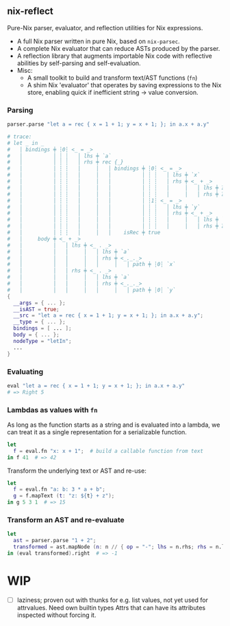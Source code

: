 ## nix-reflect
Pure-Nix parser, evaluator, and reflection utilities for Nix expressions.

- A full Nix parser written in pure Nix, based on `nix-parsec`.
- A complete Nix evaluator that can reduce ASTs produced by the parser.
- A reflection library that augments importable Nix code with reflective abilities by self-parsing and self-evaluation.
- Misc:
  - A small toolkit to build and transform text/AST functions (`fn`)
  - A shim Nix 'evaluator' that operates by saving expressions to the Nix store, enabling quick if inefficient string -> value conversion.

### Parsing

```nix
parser.parse "let a = rec { x = 1 + 1; y = x + 1; }; in a.x + a.y"  
```

```nix
# trace:
# let _ in _
#   │ bindings ╪ ┆0┆ <_ = _>
#   │          │ ┆ ┆   │ lhs ╪ `a`
#   │          │ ┆ ┆   │ rhs ╪ rec {_}
#   │          │ ┆ ┆   │     │   │ bindings ╪ ┆0┆ <_ = _>
#   │          │ ┆ ┆   │     │   │          │ ┆ ┆   │ lhs ╪ `x`
#   │          │ ┆ ┆   │     │   │          │ ┆ ┆   │ rhs ╪ <_ + _>
#   │          │ ┆ ┆   │     │   │          │ ┆ ┆   │     │   │ lhs ╪ ℤ 1
#   │          │ ┆ ┆   │     │   │          │ ┆ ┆   │     │   │ rhs ╪ ℤ 1
#   │          │ ┆ ┆   │     │   │          │ ┆1┆ <_ = _>
#   │          │ ┆ ┆   │     │   │          │ ┆ ┆   │ lhs ╪ `y`
#   │          │ ┆ ┆   │     │   │          │ ┆ ┆   │ rhs ╪ <_ + _>
#   │          │ ┆ ┆   │     │   │          │ ┆ ┆   │     │   │ lhs ╪ `x`
#   │          │ ┆ ┆   │     │   │          │ ┆ ┆   │     │   │ rhs ╪ ℤ 1
#   │          │ ┆ ┆   │     │   │    isRec ╪ true
#   │     body ╪ <_ + _>
#   │          │   │ lhs ╪ <_ . _>
#   │          │   │     │   │ lhs ╪ `a`
#   │          │   │     │   │ rhs ╪ <_._._>
#   │          │   │     │   │     │   │ path ╪ ┆0┆ `x`
#   │          │   │ rhs ╪ <_ . _>
#   │          │   │     │   │ lhs ╪ `a`
#   │          │   │     │   │ rhs ╪ <_._._>
#   │          │   │     │   │     │   │ path ╪ ┆0┆ `y`
{
  __args = { ... };
  __isAST = true;
  __src = "let a = rec { x = 1 + 1; y = x + 1; }; in a.x + a.y";
  __type = { ... };
  bindings = [ ... ];
  body = { ... };
  nodeType = "letIn";
  ...
}
```

### Evaluating

```nix
eval "let a = rec { x = 1 + 1; y = x + 1; }; in a.x + a.y"
# => Right 5
```

### Lambdas as values with `fn`
As long as the function starts as a string and is evaluated into a lambda, we can treat it
as a single representation for a serializable function.

```nix
let
  f = eval.fn "x: x + 1";  # build a callable function from text
in f 41  # => 42
```

Transform the underlying text or AST and re-use:
```nix
let
  f = eval.fn "a: b: 3 * a + b";
  g = f.mapText (t: "z: ${t} + z");
in g 5 3 1  # => 15
```

### Transform an AST and re-evaluate
```nix
let
  ast = parser.parse "1 + 2";
  transformed = ast.mapNode (n: n // { op = "-"; lhs = n.rhs; rhs = n.lhs; });
in (eval transformed).right  # => -1
```

# WIP

- [ ] laziness; proven out with thunks for e.g. list values, not yet used for attrvalues. Need own builtin types Attrs that can have its attributes inspected without forcing it.
